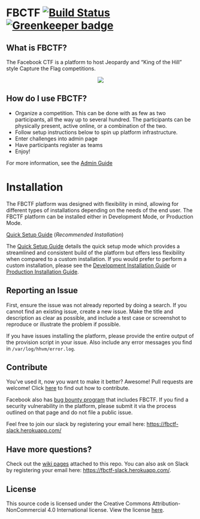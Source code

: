 # FBCTF [![Build Status](https://travis-ci.org/facebook/fbctf.svg)](https://travis-ci.org/facebook/fbctf) [![Greenkeeper badge](https://badges.greenkeeper.io/Rachelmorrell/fbctf.svg)](https://greenkeeper.io/)

## What is FBCTF?

The Facebook CTF is a platform to host Jeopardy and “King of the Hill” style Capture the Flag competitions.

<div align="center"><img src="screencapture.gif" /></div>

## How do I use FBCTF?

* Organize a competition. This can be done with as few as two participants, all the way up to several hundred. The participants can be physically present, active online, or a combination of the two.
* Follow setup instructions below to spin up platform infrastructure.
* Enter challenges into admin page
* Have participants register as teams
* Enjoy!

For more information, see the [Admin Guide](https://github.com/facebook/fbctf/wiki/Admin-Guide)

# Installation

The FBCTF platform was designed with flexibility in mind, allowing for different types of installations depending on the needs of the end user. The FBCTF platform can be installed either in Development Mode, or Production Mode.

[Quick Setup Guide](https://github.com/facebook/fbctf/wiki/Quick-Setup-Guide) (_Recommended Installation_)

The [Quick Setup Guide](https://github.com/facebook/fbctf/wiki/Quick-Setup-Guide) details the quick setup mode which provides a streamlined and consistent build of the platform but offers less flexibility when compared to a custom installation. If you would prefer to perform a custom installation, please see the [Development Installation Guide](https://github.com/facebook/fbctf/wiki/Installation-Guide,-Development) or [Production Installation Guide](https://github.com/facebook/fbctf/wiki/Installation-Guide,-Production).

## Reporting an Issue

First, ensure the issue was not already reported by doing a search. If you cannot find an existing issue, create a new issue. Make the title and description as clear as possible, and include a test case or screenshot to reproduce or illustrate the problem if possible.

If you have issues installing the platform, please provide the entire output of the provision script in your issue. Also include any error messages you find in `/var/log/hhvm/error.log`.

## Contribute

You’ve used it, now you want to make it better? Awesome! Pull requests are welcome! Click [here](https://github.com/facebook/fbctf/blob/master/CONTRIBUTING.md) to find out how to contribute.

Facebook also has [bug bounty program](https://www.facebook.com/whitehat/) that includes FBCTF. If you find a security vulnerability in the platform, please submit it via the process outlined on that page and do not file a public issue.

Feel free to join our slack by registering your email here: https://fbctf-slack.herokuapp.com/

## Have more questions?

Check out the [wiki pages](https://github.com/facebook/fbctf/wiki) attached to this repo. You can also ask on Slack by registering your email here: https://fbctf-slack.herokuapp.com/.

## License

This source code is licensed under the Creative Commons Attribution-NonCommercial 4.0 International license. View the license [here](https://github.com/facebook/fbctf/blob/master/LICENSE).
